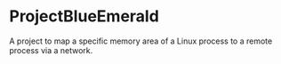 # ProjectBlueEmerald
A project to map a specific memory area of a Linux process to a remote process via a network.
